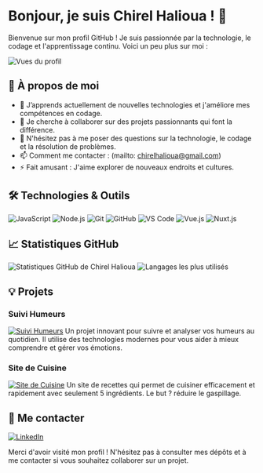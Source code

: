 # Bonjour, je suis Chirel Halioua ! 👋

Bienvenue sur mon profil GitHub ! Je suis passionnée par la technologie, le codage et l'apprentissage continu. Voici un peu plus sur moi :

![Vues du profil](https://komarev.com/ghpvc/?username=chirelhalioua&color=blue)

## 🚀 À propos de moi

- 🌱 J’apprends actuellement de nouvelles technologies et j'améliore mes compétences en codage.
- 👯 Je cherche à collaborer sur des projets passionnants qui font la différence.
- 💬 N'hésitez pas à me poser des questions sur la technologie, le codage et la résolution de problèmes.
- 📫 Comment me contacter : (mailto: chirelhalioua@gmail.com)
- ⚡ Fait amusant : J'aime explorer de nouveaux endroits et cultures.

## 🛠️ Technologies & Outils

![JavaScript](https://img.shields.io/badge/-JavaScript-FFB6C1?style=flat&logo=javascript) <!-- Couleur : #FFB6C1 -->
![Node.js](https://img.shields.io/badge/-Node.js-8B4513?style=flat&logo=node.js) <!-- Couleur : #8B4513 -->
![Git](https://img.shields.io/badge/-Git-FFB6C1?style=flat&logo=git) <!-- Couleur : #FFB6C1 -->
![GitHub](https://img.shields.io/badge/-GitHub-FF69B4?style=flat&logo=github) <!-- Couleur : #FF69B4 -->
![VS Code](https://img.shields.io/badge/-VS%20Code-8B4513?style=flat&logo=visual-studio-code) <!-- Couleur : #8B4513 -->
![Vue.js](https://img.shields.io/badge/-Vue.js-4FC08D?style=flat&logo=vue.js) <!-- Couleur : #4FC08D -->
![Nuxt.js](https://img.shields.io/badge/-Nuxt.js-00C58E?style=flat&logo=nuxt.js) <!-- Couleur : #00C58E -->

## 📈 Statistiques GitHub

![Statistiques GitHub de Chirel Halioua](https://github-readme-stats.vercel.app/api?username=chirelhalioua&show_icons=true&theme=default&bg_color=FFB6C1)
![Langages les plus utilisés](https://github-readme-stats.vercel.app/api/top-langs/?username=chirelhalioua&layout=compact&theme=default&bg_color=FFB6C1)

## 💡 Projets

### Suivi Humeurs

[![Suivi Humeurs](https://github-readme-stats.vercel.app/api/pin/?username=chirelhalioua&repo=suivi-humeurs-funes&theme=default&bg_color=FFB6C1)](https://github.com/chirelhalioua/suivi-humeurs-funes)
Un projet innovant pour suivre et analyser vos humeurs au quotidien. Il utilise des technologies modernes pour vous aider à mieux comprendre et gérer vos émotions.

### Site de Cuisine

[![Site de Cuisine](https://github-readme-stats.vercel.app/api/pin/?username=chirelhalioua&repo=mon-site-de-cuisine&theme=default&bg_color=FFB6C1)](https://github.com/chirelhalioua/mon-site-de-cuisine)
Un site de recettes qui permet de cuisiner efficacement et rapidement avec seulement 5 ingrédients. Le but ? réduire le gaspillage.

## 🔗 Me contacter

[![LinkedIn](https://img.shields.io/badge/-LinkedIn-8B4513?style=flat&logo=linkedin)](https://www.linkedin.com/in/chirel-halioua) <!-- Couleur : #8B4513 -->

Merci d'avoir visité mon profil ! N'hésitez pas à consulter mes dépôts et à me contacter si vous souhaitez collaborer sur un projet.
